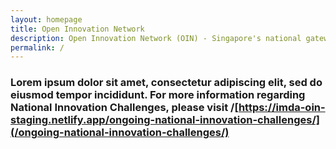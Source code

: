 ```yaml
---
layout: homepage
title: Open Innovation Network
description: Open Innovation Network (OIN) - Singapore's national gateway to open innovation challenges, upcoming activities, latest happenings, and resources.
permalink: /
---
```

<!-- Type your notification here - the notification bar will not appear if this is empty. For other changes, refer to _data/homepage.yml to edit the homepage -->

<!-- NIC Update -->
### Lorem ipsum dolor sit amet, consectetur adipiscing elit, sed do eiusmod tempor incididunt. For more information regarding National Innovation Challenges, please visit /[https://imda-oin-staging.netlify.app/ongoing-national-innovation-challenges/](/ongoing-national-innovation-challenges/)
